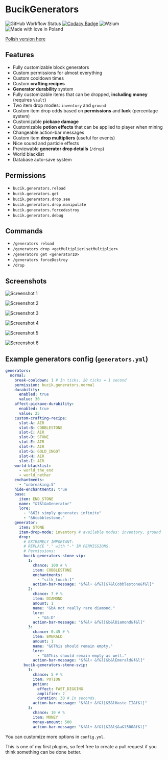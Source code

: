 # BucikGenerators

![GitHub Workflow Status](https://github.com/workonfire/BucikGenerators/workflows/Java%20CI%20with%20Maven/badge.svg)
[![Codacy Badge](https://app.codacy.com/project/badge/Grade/567c8bfa9c6b432f8b872fd59b6e7d90)](https://www.codacy.com/manual/workonfire/BucikGenerators?utm_source=github.com&amp;utm_medium=referral&amp;utm_content=workonfire/BucikGenerators&amp;utm_campaign=Badge_Grade)
![Wzium](https://img.shields.io/badge/wzium-true-green)
![Made with love in Poland](https://madewithlove.now.sh/pl?heart=true)

[Polish version here](README.pl.md)

## Features
- Fully customizable block generators
- Custom permissions for almost everything
- Custom cooldown times
- Custom **crafting recipes**
- **Generator durability** system
- Fully customizable items that can be dropped, **including money** (requires `Vault`)
- Two item drop modes: `inventory` and `ground`
- Custom item drop odds based on **permissions** and **luck** (percentage system)
- Customizable **pickaxe damage**
- Customizable **potion effects** that can be applied to player when mining
- Changeable action-bar messages
- Custom item **drop multipliers** (useful for events)
- Nice sound and particle effects
- Previewable **generator drop details** (`/drop`)
- World blacklist
- Database auto-save system

## Permissions
- `bucik.generators.reload`
- `bucik.generators.get`
- `bucik.generators.drop.see`
- `bucik.generators.drop.manipulate`
- `bucik.generators.forcedestroy`
- `bucik.generators.debug`
  
## Commands
- `/generators reload`
- `/generators drop <getMultiplier|setMultiplier>`
- `/generators get <generatorID>`
- `/generators forceDestroy`
- `/drop`
  
## Screenshots
![Screenshot 1](https://i.imgur.com/XPQAbUr.png)

![Screenshot 2](https://i.imgur.com/QNcWJ8c.png)

![Screenshot 3](https://i.imgur.com/nI1UY74.png)

![Screenshot 4](https://i.imgur.com/jdAO19o.png)

![Screenshot 5](https://i.imgur.com/SCI4KyO.png)

![Screenshot 6](https://i.imgur.com/13ChMpe.png)

## Example generators config (`generators.yml`)
```yaml
generators:
  normal:
    break-cooldown: 1 # In ticks. 20 ticks = 1 second
    permission: bucik.generators.normal
    durability:
      enabled: true
      value: 30
    affect-pickaxe-durability:
      enabled: true
      value: 25
    custom-crafting-recipe:
      slot-A: AIR
      slot-B: COBBLESTONE
      slot-C: AIR
      slot-D: STONE
      slot-E: AIR
      slot-F: AIR
      slot-G: GOLD_INGOT
      slot-H: AIR
      slot-I: AIR
    world-blacklist:
      - world_the_end
      - world_nether
    enchantments:
      - "unbreaking:5"
    hide-enchantments: true
    base:
      item: END_STONE
      name: "&7&l&oGenerator"
      lore:
        - "&6It simply generates infinite"
        - "&6cobblestone."
    generator:
      item: STONE
      item-drop-mode: inventory # available modes: inventory, ground
      drop:
        # EXTREMELY IMPORTANT:
        # REPLACE "." with "-" IN PERMISSIONS.
        # Permissions:
        bucik-generators-stone-vip:
          1:
            chance: 100 # %
            item: COBBLESTONE
            enchantments:
              - "silk_touch:1"
            action-bar-message: "&f&l+ &f&l[&7&lCobblestone&f&l]"
          2:
            chance: 7 # %
            item: DIAMOND
            amount: 1
            name: "&bA not really rare diamond."
            lore:
              - "&5:D"
            action-bar-message: "&f&l+ &f&l[&b&lDiamond&f&l]"
          3:
            chance: 0.45 # %
            item: EMERALD
            amount: 1
            name: "&6This should remain empty."
            lore:
              - "&5This should remain empty as well."
            action-bar-message: "&f&l+ &f&l[&b&lEmerald&f&l]"
        bucik-generators-stone-svip:
          1:
            chance: 5 # %
            item: POTION
            potion:
              effect: FAST_DIGGING
              amplifier: 2
              duration: 30 # In seconds.
            action-bar-message: "&f&l+ &f&l[&5&lHaste II&f&l]"
          3:
            chance: 10 # %
            item: MONEY
            money-amount: 500
            action-bar-message: "&f&l+ &f&l[&2&l$&a&l500&f&l]"
```
You can customize more options in `config.yml`.

This is one of my first plugins, so feel free to create a pull request if you think something can be done better.